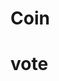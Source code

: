 <!--
 * @Author: OOO--li--OOO
 * @Date: 2021-03-23 15:33:27
 * @LastEditTime: 2021-03-23 15:34:07
-->
# Coin

# vote